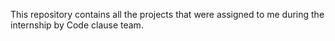 This repository contains all the projects that were assigned to me during the internship by Code clause team.
